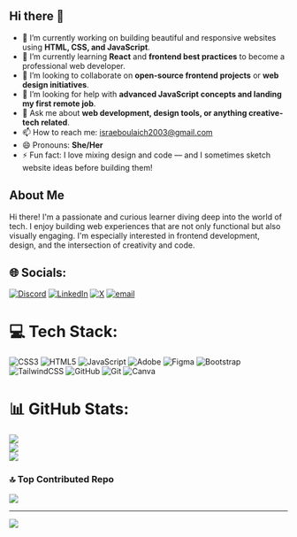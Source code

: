 ## Hi there 👋


- 🔭 I’m currently working on building beautiful and responsive websites using **HTML, CSS, and JavaScript**.
- 🌱 I’m currently learning **React** and **frontend best practices** to become a professional web developer.
- 👯 I’m looking to collaborate on **open-source frontend projects** or **web design initiatives**.
- 🤔 I’m looking for help with **advanced JavaScript concepts and landing my first remote job**.
- 💬 Ask me about **web development, design tools, or anything creative-tech related**.
- 📫 How to reach me: israeboulaich2003@gmail.com
- 😄 Pronouns: **She/Her**
- ⚡ Fun fact: I love mixing design and code — and I sometimes sketch website ideas before building them!


## About Me

Hi there! I'm a passionate and curious learner diving deep into the world of tech. I enjoy building web experiences that are not only functional but also visually engaging. I'm especially interested in frontend development, design, and the intersection of creativity and code.



## 🌐 Socials:
[![Discord](https://img.shields.io/badge/Discord-%237289DA.svg?logo=discord&logoColor=white)](https://discord.gg/israe_angel_03232) [![LinkedIn](https://img.shields.io/badge/LinkedIn-%230077B5.svg?logo=linkedin&logoColor=white)](https://linkedin.com/in/www.linkedin.com/in/israe-boulaich-322780266) [![X](https://img.shields.io/badge/X-black.svg?logo=X&logoColor=white)](https://x.com/https://x.com/IsraeBoulaich) [![email](https://img.shields.io/badge/Email-D14836?logo=gmail&logoColor=white)](mailto:israeboulaich2003@gmail.com) 

# 💻 Tech Stack:
![CSS3](https://img.shields.io/badge/css3-%231572B6.svg?style=for-the-badge&logo=css3&logoColor=white) ![HTML5](https://img.shields.io/badge/html5-%23E34F26.svg?style=for-the-badge&logo=html5&logoColor=white) ![JavaScript](https://img.shields.io/badge/javascript-%23323330.svg?style=for-the-badge&logo=javascript&logoColor=%23F7DF1E) ![Adobe](https://img.shields.io/badge/adobe-%23FF0000.svg?style=for-the-badge&logo=adobe&logoColor=white) ![Figma](https://img.shields.io/badge/figma-%23F24E1E.svg?style=for-the-badge&logo=figma&logoColor=white) ![Bootstrap](https://img.shields.io/badge/bootstrap-%238511FA.svg?style=for-the-badge&logo=bootstrap&logoColor=white) ![TailwindCSS](https://img.shields.io/badge/tailwindcss-%2338B2AC.svg?style=for-the-badge&logo=tailwind-css&logoColor=white) ![GitHub](https://img.shields.io/badge/github-%23121011.svg?style=for-the-badge&logo=github&logoColor=white) ![Git](https://img.shields.io/badge/git-%23F05033.svg?style=for-the-badge&logo=git&logoColor=white) ![Canva](https://img.shields.io/badge/Canva-%2300C4CC.svg?style=for-the-badge&logo=Canva&logoColor=white)
# 📊 GitHub Stats:
![](https://github-readme-stats.vercel.app/api?username=israe-angel&theme=dark&hide_border=false&include_all_commits=true&count_private=true)<br/>
![](https://nirzak-streak-stats.vercel.app/?user=israe-angel&theme=dark&hide_border=false)<br/>
![](https://github-readme-stats.vercel.app/api/top-langs/?username=israe-angel&theme=dark&hide_border=false&include_all_commits=true&count_private=true&layout=compact)

### 🔝 Top Contributed Repo
![](https://github-contributor-stats.vercel.app/api?username=israe-angel&limit=5&theme=dark&combine_all_yearly_contributions=true)

---
[![](https://visitcount.itsvg.in/api?id=israe-angel&icon=0&color=0)](https://visitcount.itsvg.in)

<!-- Proudly created with GPRM ( https://gprm.itsvg.in ) -->
